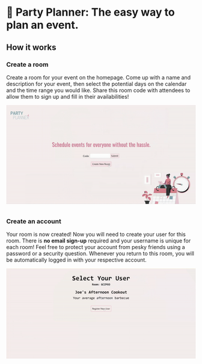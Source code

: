 # 📅 Party Planner: The easy way to plan an event.

## How it works

### Create a room

Create a room for your event on the homepage. Come up with a name and description for your event, then select the potential days on the calendar and the time range you would like. Share this room code with attendees to allow them to sign up and fill in their availabilities!

<img src="Gifs/Calendar.gif" style="float: center; margin-bottom: 10px;"/>

### Create an account

Your room is now created! Now you will need to create your user for this room. There is **no email sign-up** required and your username is unique for each room! Feel free to protect your account from pesky friends using a password or a security question. Whenever you return to this room, you will be automatically logged in with your respective account.

<img src="Gifs/SignIn.gif" style="float: center; margin-bottom: 10px"/>
